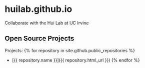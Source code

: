 # huilab.github.io
Collaborate with the Hui Lab at UC Irvine

## Open Source Projects
Projects:
{% for repository in site.github.public_repositories %}
  * [{{ repository.name }}]({{ repository.html_url }})
{% endfor %}
